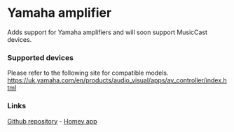 # Yamaha amplifier

Adds support for Yamaha amplifiers and will soon support  MusicCast devices.

### Supported devices

Please refer to the following site for compatible models.
https://uk.yamaha.com/en/products/audio_visual/apps/av_controller/index.html

### Links
[Github repository](https://github.com/lucasvdh/com.yamaha.receiver) -
[Homey app](https://apps.athom.com/app/com.yamaha.receiver)